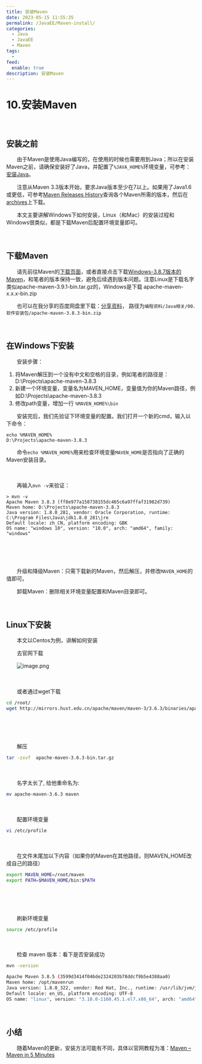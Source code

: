 ```yaml
---
title: 安装Maven
date: 2023-05-15 11:55:35
permalink: /JavaEE/Maven-install/
categories:
  - Java
  - JavaEE
  - Maven
tags:
  - 
feed:
  enable: true
description: 安装Maven
---
```

# 10.安装Maven

　　‍

## 安装之前

　　由于Maven是使用Java编写的，在使用的时候也需要用到Java；所以在安装Maven之前，请确保安装好了Java，并配置了`%JAVA_HOME%`​ 环境变量，可参考：[安装Java](https://www.peterjxl.com/JavaSE/Java-install/)。

　　注意从Maven 3.3版本开始，要求Java版本至少在7以上。如果用了Java1.6或更低，可参考[Maven Releases History](https://maven.apache.org/docs/history.html)查询各个Maven所需的版本，然后在 [archives](https://archive.apache.org/dist/maven/maven-3/)上下载。

　　本文主要讲解Windows下如何安装，Linux（和Mac）的安装过程和Windows很类似，都是下载Maven后配置环境变量即可。

　　‍

## 下载Maven

　　请先前往Maven的[下载页面](http://maven.apache.org/download.html)，或者直接点击下载[Windows-3.8.7版本的Maven](https://archive.apache.org/dist/maven/maven-3/3.8.3/binaries/apache-maven-3.8.3-bin.zip)，和笔者的版本保持一致，避免后续遇到版本问题。注意Linux是下载名字类似apache-maven-3.9.1-bin.tar.gz的，Windows是下载 apache-maven-x.x.x-bin.zip

　　也可以在我分享的百度网盘里下载：[分享资料](https://www.peterjxl.com/About/share/)， 路径为`编程资料/Java相关/00.软件安装包/apache-maven-3.8.3-bin.zip`​

　　‍

## 在Windows下安装

　　安装步骤：

1. 将Maven解压到一个没有中文和空格的目录，例如笔者的路径是：D:\Projects\apache-maven-3.8.3
2. 新建一个环境变量，变量名为MAVEN_HOME，变量值为你的Maven路径，例如D:\Projects\apache-maven-3.8.3
3. 修改path变量，增加一行 `%MAVEN_HOME%\bin`​

　　安装完后，我们先验证下环境变量的配置。我们打开一个新的cmd，输入以下命令：

```shell
echo %MAVEN_HOME%
D:\Projects\apache-maven-3.8.3
```

　　命令`echo %MAVEN_HOME%`​用来检查环境变量`MAVEN_HOME`​是否指向了正确的Maven安装目录。

　　‍

　　再输入`mvn -v`​来验证：

```shell
> mvn -v
Apache Maven 3.8.3 (ff8e977a158738155dc465c6a97ffaf31982d739)
Maven home: D:\Projects\apache-maven-3.8.3
Java version: 1.8.0_281, vendor: Oracle Corporation, runtime: C:\Program Files\Java\jdk1.8.0_281\jre
Default locale: zh_CN, platform encoding: GBK
OS name: "windows 10", version: "10.0", arch: "amd64", family: "windows"
```

　　‍

　　‍

　　升级和降级Maven：只需下载新的Maven，然后解压，并修改`MAVEN_HOME`​的值即可。

　　卸载Maven：删除相关环境变量配置和Maven目录即可。

　　‍

## Linux下安装

　　本文以Centos为例，讲解如何安装

　　去官网下载

　　​![image.png](https://image.peterjxl.com/blog/image-20220414223358-dws3lw0.png)​

　　‍

　　或者通过wget下载

```bash
cd /root/
wget http://mirrors.hust.edu.cn/apache/maven/maven-3/3.6.3/binaries/apache-maven-3.6.3-bin.tar.gz
```

　　‍

　　‍

　　解压

```bash
tar -zxvf  apache-maven-3.6.3-bin.tar.gz
```

　　‍

　　名字太长了, 给他重命名为:

```bash
mv apache-maven-3.6.3 maven
```

　　‍

　　配置环境变量

```bash
vi /etc/profile
```

　　‍

　　在文件末尾加以下内容（如果你的Maven在其他路径，则MAVEN_HOME改成自己的路径）

```bash
export MAVEN_HOME=/root/maven
export PATH=$MAVEN_HOME/bin:$PATH
```

　　​​

　　‍

　　刷新环境变量

```bash
source /etc/profile
```

　　‍

　　检查 maven 版本：看下是否安装成功

```bash
mvn -version

Apache Maven 3.8.5 (3599d3414f046de2324203b78ddcf9b5e4388aa0)
Maven home: /opt/mavenrun
Java version: 1.8.0_322, vendor: Red Hat, Inc., runtime: /usr/lib/jvm/java-1.8.0-openjdk-1.8.0.322.b06-1.el7_9.x86_64/jre
Default locale: en_US, platform encoding: UTF-8
OS name: "linux", version: "3.10.0-1160.45.1.el7.x86_64", arch: "amd64", family: "unix"
```

　　‍

## 小结

　　随着Maven的更新，安装方法可能有不同，具体以官网教程为准：[Maven – Maven in 5 Minutes](https://maven.apache.org/guides/getting-started/maven-in-five-minutes.html)

